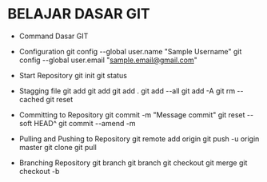 # BELAJAR DASAR GIT

- Command Dasar GIT
 - Configuration
 	git config --global user.name "Sample Username"
 	git config --global user.email "sample.email@gmail.com"

 - Start Repository
	git init
	git status

 - Stagging file
	git add <file-name>
	git add <file-name> <second-name>
	git add .
	git add --all
	git add -A
	git rm --cached <file-name>
	git reset <file-name>

 - Committing to Repository
	git commit -m "Message commit"
	git reset --soft HEAD^
	git commit --amend -m <enter message>

 - Pulling and Pushing to Repository
	git remote add origin <link>
	git push -u origin master
	git clone <link>
	git pull

 - Branching Repository
	git branch
	git branch <branch-name>
	git checkout <branch-name>
	git merge <brach-name>
	git checkout -b <branch-name>
